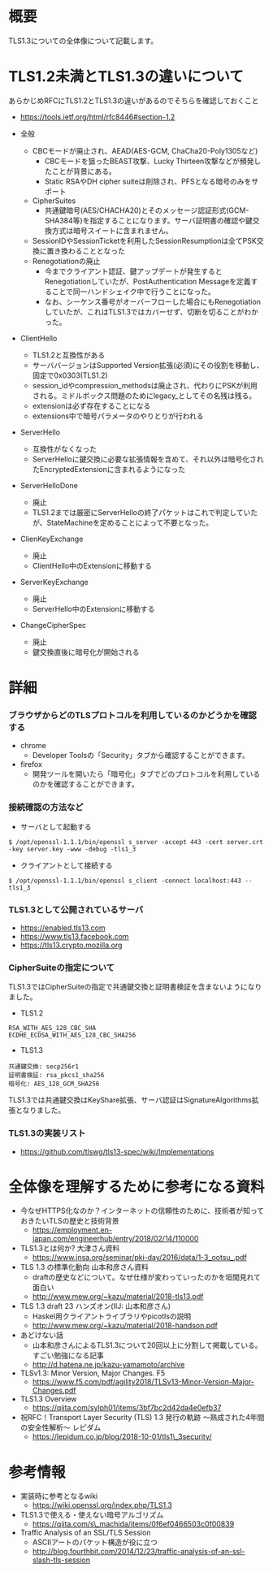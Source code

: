 # 概要
TLS1.3についての全体像について記載します。

# TLS1.2未満とTLS1.3の違いについて
あらかじめRFCにTLS1.2とTLS1.3の違いがあるのでそちらを確認しておくこと
- https://tools.ietf.org/html/rfc8446#section-1.2

- 全般
  - CBCモードが廃止され、AEAD(AES-GCM, ChaCha20-Poly1305など)
    - CBCモードを狙ったBEAST攻撃、Lucky Thirteen攻撃などが頻発したことが背景にある。
    - Static RSAやDH cipher suiteは削除され、PFSとなる暗号のみをサポート
  - CipherSuites
    - 共通鍵暗号(AES/CHACHA20)とそのメッセージ認証形式(GCM-SHA384等)を指定することになります。サーバ証明書の確認や鍵交換方式は暗号スイートに含まれません。
  - SessionIDやSessionTicketを利用したSessionResumptionは全てPSK交換に置き換わることとなった
  - Renegotiationの廃止
    - 今までクライアント認証、鍵アップデートが発生するとRenegotiationしていたが、PostAuthentication Messageを定義することで同一ハンドシェイク中で行うことになった。
    - なお、シーケンス番号がオーバーフローした場合にもRenegotiationしていたが、これはTLS1.3ではカバーせず、切断を切ることがわかった。
- ClientHello
  - TLS1.2と互換性がある
  - サーババージョンはSupported Version拡張(必須)にその役割を移動し、固定で0x0303(TLS1.2)
  - session\_idやcompression\_methodsは廃止され、代わりにPSKが利用される。ミドルボックス問題のためにlegacy\_としてその名残は残る。
  - extensionは必ず存在することになる
  - extensions中で暗号パラメータのやりとりが行われる
- ServerHello
  - 互換性がなくなった
  - ServerHelloに鍵交換に必要な拡張情報を含めて、それ以外は暗号化されたEncryptedExtensionに含まれるようになった
- ServerHelloDone
  - 廃止
  - TLS1.2までは厳密にServerHelloの終了パケットはこれで判定していたが、StateMachineを定めることによって不要となった。
- ClienKeyExchange
  - 廃止
  - ClientHello中のExtensionに移動する
- ServerKeyExchange
  - 廃止
  - ServerHello中のExtensionに移動する
- ChangeCipherSpec
  - 廃止
  - 鍵交換直後に暗号化が開始される

# 詳細

### ブラウザからどのTLSプロトコルを利用しているのかどうかを確認する
- chrome
  - Developer Toolsの「Security」タブから確認することができます。
- firefox
  - 開発ツールを開いたら「暗号化」タブでどのプロトコルを利用しているのかを確認することができます。

### 接続確認の方法など
- サーバとして起動する
```
$ /opt/openssl-1.1.1/bin/openssl s_server -accept 443 -cert server.crt -key server.key -www -debug -tls1_3
```

- クライアントとして接続する
```
$ /opt/openssl-1.1.1/bin/openssl s_client -connect localhost:443 --tls1_3
```

### TLS1.3として公開されているサーバ
- https://enabled.tls13.com
- https://www.tls13.facebook.com
- https://tls13.crypto.mozilla.org

### CipherSuiteの指定について
TLS1.3ではCipherSuiteの指定で共通鍵交換と証明書検証を含まないようになりました。

- TLS1.2
```
RSA_WITH_AES_128_CBC_SHA
ECDHE_ECDSA_WITH_AES_128_CBC_SHA256
```
- TLS1.3
```
共通鍵交換: secp256r1
証明書検証: rsa_pkcs1_sha256
暗号化: AES_128_GCM_SHA256
```

TLS1.3では共通鍵交換はKeyShare拡張、サーバ認証はSignatureAlgorithms拡張となりました。

### TLS1.3の実装リスト
- https://github.com/tlswg/tls13-spec/wiki/Implementations

# 全体像を理解するために参考になる資料
- 今なぜHTTPS化なのか？インターネットの信頼性のために、技術者が知っておきたいTLSの歴史と技術背景
  - https://employment.en-japan.com/engineerhub/entry/2018/02/14/110000
- TLS1.3とは何か? 大津さん資料
  - https://www.jnsa.org/seminar/pki-day/2016/data/1-3_ootsu_.pdf
- TLS 1.3 の標準化動向 山本和彦さん資料
  - draftの歴史などについて。なぜ仕様が変わっていったのかを垣間見れて面白い
  - http://www.mew.org/~kazu/material/2018-tls13.pdf
- TLS 1.3 draft 23 ハンズオン(IIJ: 山本和彦さん)
  - Haskel用クライアントライブラリやpicotlsの説明
  - http://www.mew.org/~kazu/material/2018-handson.pdf
- あどけない話
  - 山本和彦さんによるTLS1.3について20回以上に分割して掲載している。すごい勉強になる記事
  - http://d.hatena.ne.jp/kazu-yamamoto/archive
- TLSv1.3: Minor Version, Major Changes. F5
  - https://www.f5.com/pdf/agility2018/TLSv13-Minor-Version-Major-Changes.pdf
- TLS1.3 Overview
  - https://qiita.com/sylph01/items/3bf7bc2d42da4e0efb37	
- 祝RFC！Transport Layer Security (TLS) 1.3 発行の軌跡 ～熟成された4年間の安全性解析～  レピダム
  - https://lepidum.co.jp/blog/2018-10-01/tls1\_3security/

# 参考情報
- 実装時に参考となるwiki
  - https://wiki.openssl.org/index.php/TLS1.3
- TLS1.3で使える・使えない暗号アルゴリズム
  - https://qiita.com/s\_machida/items/0f6ef0466503c0f00839
- Traffic Analysis of an SSL/TLS Session
  - ASCIIアートのパケット構造が役に立つ
  - http://blog.fourthbit.com/2014/12/23/traffic-analysis-of-an-ssl-slash-tls-session
